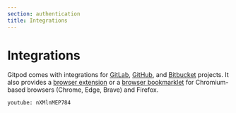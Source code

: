 ```yaml
---
section: authentication
title: Integrations
---
```


<script context="module">
  export const prerender = true;
</script>

# Integrations

Gitpod comes with integrations for [GitLab](/docs/gitlab-integration), [GitHub](/docs/github-integration), and [Bitbucket](/docs/bitbucket-integration) projects. It also provides a [browser extension](/docs/browser-extension) or a [browser bookmarklet](/docs/browser-bookmarklet) for Chromium-based browsers (Chrome, Edge, Brave) and Firefox.

`youtube: nXMlnMEP784`
